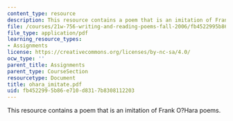 ```yaml
---
content_type: resource
description: This resource contains a poem that is an imitation of Frank O?Hara poems.
file: /courses/21w-756-writing-and-reading-poems-fall-2006/fb4522995b86e710d8317b8308112203_ohara_imitate.pdf
file_type: application/pdf
learning_resource_types:
- Assignments
license: https://creativecommons.org/licenses/by-nc-sa/4.0/
ocw_type: ''
parent_title: Assignments
parent_type: CourseSection
resourcetype: Document
title: ohara_imitate.pdf
uid: fb452299-5b86-e710-d831-7b8308112203
---
```

This resource contains a poem that is an imitation of Frank O?Hara poems.